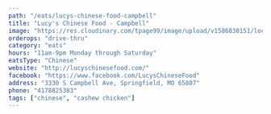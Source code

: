 ```yaml
---
path: "/eats/lucys-chinese-food-campbell"
title: "Lucy's Chinese Food - Campbell"
image: "https://res.cloudinary.com/tpage99/image/upload/v1586830151/local417eats/local417eatslogo.png"
orderops: "drive-thru"
category: "eats"
hours: "11am-9pm Monday through Saturday"
eatsType: "Chinese"
website: "http://lucyschinesefood.com/"
facebook: "https://www.facebook.com/LucysChineseFood"
address: "3330 S Campbell Ave, Springfield, MO 65807"
phone: "4178825383"
tags: ["chinese", "cashew chicken"]
---
```

